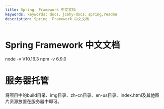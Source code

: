 ```yaml
---
title: Spring  Framework 中文文档
keywords: keywords: docs，jcohy-docs，spring,readme
description: Spring  Framework 中文文档
---
```


# Spring  Framework 中文文档

node -v
V10.16.3
npm -v
6.9.0


# 服务器托管

将项目中的build目录、img目录、zh-cn目录、en-us目录、index.html及其他图片资源放置在服务器中即可。
